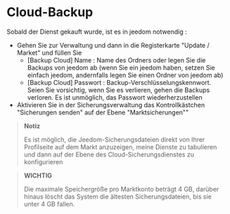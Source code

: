# Cloud-Backup

Sobald der Dienst gekauft wurde, ist es in jeedom notwendig : 

- Gehen Sie zur Verwaltung und dann in die Registerkarte "Update / Market" und füllen Sie
  - [Backup Cloud] Name : Name des Ordners oder legen Sie die Backups von jeedom ab (wenn Sie ein jeedom haben, setzen Sie einfach jeedom, andernfalls legen Sie einen Ordner von jeedom ab)
  - [Backup Cloud] Passwort : Backup-Verschlüsselungskennwort. Seien Sie vorsichtig, wenn Sie es verlieren, gehen die Backups verloren. Es ist unmöglich, das Passwort wiederherzustellen
- Aktivieren Sie in der Sicherungsverwaltung das Kontrollkästchen "Sicherungen senden" auf der Ebene "Marktsicherungen""

>**Notiz**
>
>Es ist möglich, die Jeedom-Sicherungsdateien direkt von Ihrer Profilseite auf dem Markt anzuzeigen, meine Dienste zu tabulieren und dann auf der Ebene des Cloud-Sicherungsdienstes zu konfigurieren

>**WICHTIG**
>
>Die maximale Speichergröße pro Marktkonto beträgt 4 GB, darüber hinaus löscht das System die ältesten Sicherungsdateien, bis sie unter 4 GB fallen.
